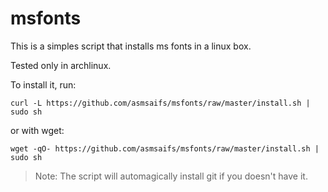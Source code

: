 # msfonts

This is a simples script that installs ms fonts in a linux box.

Tested only in archlinux.

To install it, run:

	curl -L https://github.com/asmsaifs/msfonts/raw/master/install.sh | sudo sh

or with wget:

    wget -qO- https://github.com/asmsaifs/msfonts/raw/master/install.sh | sudo sh


> Note: The script will automagically install git if you doesn't have it.
